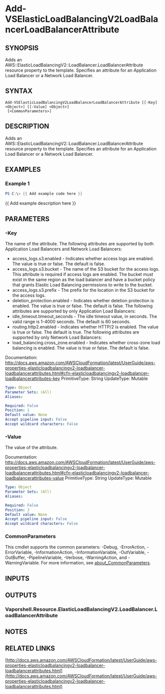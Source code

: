 # Add-VSElasticLoadBalancingV2LoadBalancerLoadBalancerAttribute

## SYNOPSIS
Adds an AWS::ElasticLoadBalancingV2::LoadBalancer.LoadBalancerAttribute resource property to the template.
Specifies an attribute for an Application Load Balancer or a Network Load Balancer.

## SYNTAX

```
Add-VSElasticLoadBalancingV2LoadBalancerLoadBalancerAttribute [[-Key] <Object>] [[-Value] <Object>]
 [<CommonParameters>]
```

## DESCRIPTION
Adds an AWS::ElasticLoadBalancingV2::LoadBalancer.LoadBalancerAttribute resource property to the template.
Specifies an attribute for an Application Load Balancer or a Network Load Balancer.

## EXAMPLES

### Example 1
```powershell
PS C:\> {{ Add example code here }}
```

{{ Add example description here }}

## PARAMETERS

### -Key
The name of the attribute.
The following attributes are supported by both Application Load Balancers and Network Load Balancers:
+  access_logs.s3.enabled - Indicates whether access logs are enabled.
The value is true or false.
The default is false.
+  access_logs.s3.bucket - The name of the S3 bucket for the access logs.
This attribute is required if access logs are enabled.
The bucket must exist in the same region as the load balancer and have a bucket policy that grants Elastic Load Balancing permissions to write to the bucket.
+  access_logs.s3.prefix - The prefix for the location in the S3 bucket for the access logs.
+  deletion_protection.enabled - Indicates whether deletion protection is enabled.
The value is true or false.
The default is false.
The following attributes are supported by only Application Load Balancers:
+  idle_timeout.timeout_seconds - The idle timeout value, in seconds.
The valid range is 1-4000 seconds.
The default is 60 seconds.
+  routing.http2.enabled - Indicates whether HTTP/2 is enabled.
The value is true or false.
The default is true.
The following attributes are supported by only Network Load Balancers:
+  load_balancing.cross_zone.enabled - Indicates whether cross-zone load balancing is enabled.
The value is true or false.
The default is false.

Documentation: http://docs.aws.amazon.com/AWSCloudFormation/latest/UserGuide/aws-properties-elasticloadbalancingv2-loadbalancer-loadbalancerattributes.html#cfn-elasticloadbalancingv2-loadbalancer-loadbalancerattributes-key
PrimitiveType: String
UpdateType: Mutable

```yaml
Type: Object
Parameter Sets: (All)
Aliases:

Required: False
Position: 1
Default value: None
Accept pipeline input: False
Accept wildcard characters: False
```

### -Value
The value of the attribute.

Documentation: http://docs.aws.amazon.com/AWSCloudFormation/latest/UserGuide/aws-properties-elasticloadbalancingv2-loadbalancer-loadbalancerattributes.html#cfn-elasticloadbalancingv2-loadbalancer-loadbalancerattributes-value
PrimitiveType: String
UpdateType: Mutable

```yaml
Type: Object
Parameter Sets: (All)
Aliases:

Required: False
Position: 2
Default value: None
Accept pipeline input: False
Accept wildcard characters: False
```

### CommonParameters
This cmdlet supports the common parameters: -Debug, -ErrorAction, -ErrorVariable, -InformationAction, -InformationVariable, -OutVariable, -OutBuffer, -PipelineVariable, -Verbose, -WarningAction, and -WarningVariable. For more information, see [about_CommonParameters](http://go.microsoft.com/fwlink/?LinkID=113216).

## INPUTS

## OUTPUTS

### Vaporshell.Resource.ElasticLoadBalancingV2.LoadBalancer.LoadBalancerAttribute
## NOTES

## RELATED LINKS

[http://docs.aws.amazon.com/AWSCloudFormation/latest/UserGuide/aws-properties-elasticloadbalancingv2-loadbalancer-loadbalancerattributes.html](http://docs.aws.amazon.com/AWSCloudFormation/latest/UserGuide/aws-properties-elasticloadbalancingv2-loadbalancer-loadbalancerattributes.html)


